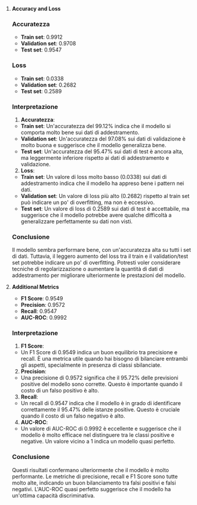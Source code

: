 
1. **Accuracy and Loss**

    ### Accuratezza
    - **Train set**: 0.9912
    - **Validation set**: 0.9708
    - **Test set**: 0.9547

    ### Loss
    - **Train set**: 0.0338
    - **Validation set**: 0.2682
    - **Test set**: 0.2589

    ### Interpretazione
    1. **Accuratezza**:
    - **Train set**: Un'accuratezza del 99.12% indica che il modello si comporta molto bene sui dati di addestramento.
    - **Validation set**: Un'accuratezza del 97.08% sui dati di validazione è molto buona e suggerisce che il modello generalizza bene.
    - **Test set**: Un'accuratezza del 95.47% sui dati di test è ancora alta, ma leggermente inferiore rispetto ai dati di addestramento e validazione.

    2. **Loss**:
    - **Train set**: Un valore di loss molto basso (0.0338) sui dati di addestramento indica che il modello ha appreso bene i pattern nei dati.
    - **Validation set**: Un valore di loss più alto (0.2682) rispetto al train set può indicare un po' di overfitting, ma non è eccessivo.
    - **Test set**: Un valore di loss di 0.2589 sui dati di test è accettabile, ma suggerisce che il modello potrebbe avere qualche difficoltà a generalizzare perfettamente su dati non visti.

    ### Conclusione
    Il modello sembra performare bene, con un'accuratezza alta su tutti i set di dati. Tuttavia, il leggero aumento del loss tra il train e il validation/test set potrebbe indicare un po' di overfitting. Potresti voler considerare tecniche di regolarizzazione o aumentare la quantità di dati di addestramento per migliorare ulteriormente le prestazioni del modello.

2. **Additional Metrics**

    - **F1 Score**: 0.9549
    - **Precision**: 0.9572
    - **Recall**: 0.9547
    - **AUC-ROC**: 0.9992

    ### Interpretazione
    1. **F1 Score**:
    - Un F1 Score di 0.9549 indica un buon equilibrio tra precisione e recall. È una metrica utile quando hai bisogno di bilanciare entrambi gli aspetti, specialmente in presenza di classi sbilanciate.

    2. **Precision**:
    - Una precisione di 0.9572 significa che il 95.72% delle previsioni positive del modello sono corrette. Questo è importante quando il costo di un falso positivo è alto.

    3. **Recall**:
    - Un recall di 0.9547 indica che il modello è in grado di identificare correttamente il 95.47% delle istanze positive. Questo è cruciale quando il costo di un falso negativo è alto.

    4. **AUC-ROC**:
    - Un valore di AUC-ROC di 0.9992 è eccellente e suggerisce che il modello è molto efficace nel distinguere tra le classi positive e negative. Un valore vicino a 1 indica un modello quasi perfetto.

    ### Conclusione
    Questi risultati confermano ulteriormente che il modello è molto performante. Le metriche di precisione, recall e F1 Score sono tutte molto alte, indicando un buon bilanciamento tra falsi positivi e falsi negativi. L'AUC-ROC quasi perfetto suggerisce che il modello ha un'ottima capacità discriminativa.
    
